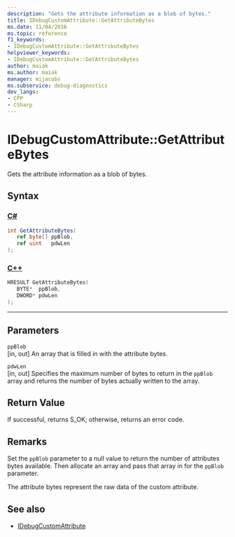 ```yaml
---
description: "Gets the attribute information as a blob of bytes."
title: IDebugCustomAttribute::GetAttributeBytes
ms.date: 11/04/2016
ms.topic: reference
f1_keywords:
- IDebugCustomAttribute::GetAttributeBytes
helpviewer_keywords:
- IDebugCustomAttribute::GetAttributeBytes
author: maiak
ms.author: maiak
manager: mijacobs
ms.subservice: debug-diagnostics
dev_langs:
- CPP
- CSharp
---
```

# IDebugCustomAttribute::GetAttributeBytes

Gets the attribute information as a blob of bytes.

## Syntax

### [C#](#tab/csharp)
```csharp
int GetAttributeBytes(
   ref byte[] ppBlob,
   ref uint   pdwLen
);
```
### [C++](#tab/cpp)
```cpp
HRESULT GetAttributeBytes( 
   BYTE*  ppBlob,
   DWORD* pdwLen
);
```
---

## Parameters
`ppBlob`\
[in, out] An array that is filled in with the attribute bytes.

`pdwLen`\
[in, out] Specifies the maximum number of bytes to return in the `ppBlob` array and returns the number of bytes actually written to the array.

## Return Value
 If successful, returns S_OK; otherwise, returns an error code.

## Remarks
 Set the `ppBlob` parameter to a null value to return the number of attributes bytes available. Then allocate an array and pass that array in for the `ppBlob` parameter.

 The attribute bytes represent the raw data of the custom attribute.

## See also
- [IDebugCustomAttribute](../../../extensibility/debugger/reference/idebugcustomattribute.md)
